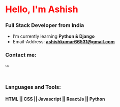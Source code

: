 <h1 align="left"><span style="color:red">Hello, I'm Ashish</span></h1>
<h3 align="left">Full Stack Developer from India</h3>

-  I’m currently learning **Python & Django**
-  Email-Address: **ashishkumar66531@gmail.com**

<h3 align="left">Contact me:</h3><p align="left"><a href="https://linkedin.com/in/www.linkedin.com/in/ashish-kumar-49b452152" target="blank"><img align="center" src="https://raw.githubusercontent.com/rahuldkjain/github-profile-readme-generator/master/src/images/icons/Social/linked-in-alt.svg" alt="www.linkedin.com/in/ashish-kumar-49b452152" height="10" width="10" target="_blank" /></a>
</p>
<br>

### Languages and Tools:
#### HTML || CSS || Javascript || ReactJs || Python 


